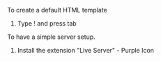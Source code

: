 To create a default HTML template

1. Type ! and press tab

To have a simple server setup.

1. Install the extension "Live Server" - Purple Icon